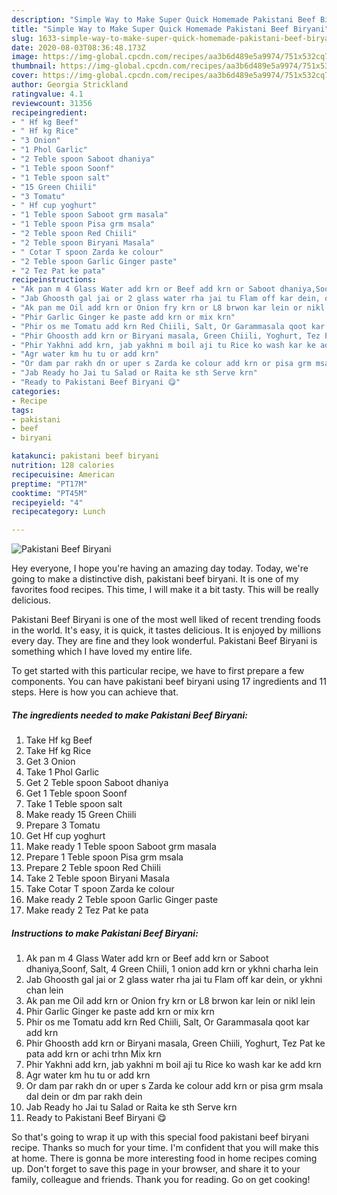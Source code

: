 ```yaml
---
description: "Simple Way to Make Super Quick Homemade Pakistani Beef Biryani"
title: "Simple Way to Make Super Quick Homemade Pakistani Beef Biryani"
slug: 1633-simple-way-to-make-super-quick-homemade-pakistani-beef-biryani
date: 2020-08-03T08:36:48.173Z
image: https://img-global.cpcdn.com/recipes/aa3b6d489e5a9974/751x532cq70/pakistani-beef-biryani-recipe-main-photo.jpg
thumbnail: https://img-global.cpcdn.com/recipes/aa3b6d489e5a9974/751x532cq70/pakistani-beef-biryani-recipe-main-photo.jpg
cover: https://img-global.cpcdn.com/recipes/aa3b6d489e5a9974/751x532cq70/pakistani-beef-biryani-recipe-main-photo.jpg
author: Georgia Strickland
ratingvalue: 4.1
reviewcount: 31356
recipeingredient:
- " Hf kg Beef"
- " Hf kg Rice"
- "3 Onion"
- "1 Phol Garlic"
- "2 Teble spoon Saboot dhaniya"
- "1 Teble spoon Soonf"
- "1 Teble spoon salt"
- "15 Green Chiili"
- "3 Tomatu"
- " Hf cup yoghurt"
- "1 Teble spoon Saboot grm masala"
- "1 Teble spoon Pisa grm msala"
- "2 Teble spoon Red Chiili"
- "2 Teble spoon Biryani Masala"
- " Cotar T spoon Zarda ke colour"
- "2 Teble spoon Garlic Ginger paste"
- "2 Tez Pat ke pata"
recipeinstructions:
- "Ak pan m 4 Glass Water add krn or Beef add krn or Saboot dhaniya,Soonf, Salt, 4 Green Chiili, 1 onion add krn or ykhni charha lein"
- "Jab Ghoosth gal jai or 2 glass water rha jai tu Flam off kar dein, or ykhni chan lein"
- "Ak pan me Oil add krn or Onion fry krn or L8 brwon kar lein or nikl lein"
- "Phir Garlic Ginger ke paste add krn or mix krn"
- "Phir os me Tomatu add krn Red Chiili, Salt, Or Garammasala qoot kar add krn"
- "Phir Ghoosth add krn or Biryani masala, Green Chiili, Yoghurt, Tez Pat ke pata add krn or achi trhn Mix krn"
- "Phir Yakhni add krn, jab yakhni m boil aji tu Rice ko wash kar ke add krn"
- "Agr water km hu tu or add krn"
- "Or dam par rakh dn or uper s Zarda ke colour add krn or pisa grm msala dal dein or dm par rakh dein"
- "Jab Ready ho Jai tu Salad or Raita ke sth Serve krn"
- "Ready to Pakistani Beef Biryani 😋"
categories:
- Recipe
tags:
- pakistani
- beef
- biryani

katakunci: pakistani beef biryani 
nutrition: 128 calories
recipecuisine: American
preptime: "PT17M"
cooktime: "PT45M"
recipeyield: "4"
recipecategory: Lunch

---
```



![Pakistani Beef Biryani](https://img-global.cpcdn.com/recipes/aa3b6d489e5a9974/751x532cq70/pakistani-beef-biryani-recipe-main-photo.jpg)

Hey everyone, I hope you're having an amazing day today. Today, we're going to make a distinctive dish, pakistani beef biryani. It is one of my favorites food recipes. This time, I will make it a bit tasty. This will be really delicious.



Pakistani Beef Biryani is one of the most well liked of recent trending foods in the world. It's easy, it is quick, it tastes delicious. It is enjoyed by millions every day. They are fine and they look wonderful. Pakistani Beef Biryani is something which I have loved my entire life.


To get started with this particular recipe, we have to first prepare a few components. You can have pakistani beef biryani using 17 ingredients and 11 steps. Here is how you can achieve that.

<!--inarticleads1-->

##### The ingredients needed to make Pakistani Beef Biryani:

1. Take  Hf kg Beef
1. Take  Hf kg Rice
1. Get 3 Onion
1. Take 1 Phol Garlic
1. Get 2 Teble spoon Saboot dhaniya
1. Get 1 Teble spoon Soonf
1. Take 1 Teble spoon salt
1. Make ready 15 Green Chiili
1. Prepare 3 Tomatu
1. Get  Hf cup yoghurt
1. Make ready 1 Teble spoon Saboot grm masala
1. Prepare 1 Teble spoon Pisa grm msala
1. Prepare 2 Teble spoon Red Chiili
1. Take 2 Teble spoon Biryani Masala
1. Take  Cotar T spoon Zarda ke colour
1. Make ready 2 Teble spoon Garlic Ginger paste
1. Make ready 2 Tez Pat ke pata




<!--inarticleads2-->

##### Instructions to make Pakistani Beef Biryani:

1. Ak pan m 4 Glass Water add krn or Beef add krn or Saboot dhaniya,Soonf, Salt, 4 Green Chiili, 1 onion add krn or ykhni charha lein
1. Jab Ghoosth gal jai or 2 glass water rha jai tu Flam off kar dein, or ykhni chan lein
1. Ak pan me Oil add krn or Onion fry krn or L8 brwon kar lein or nikl lein
1. Phir Garlic Ginger ke paste add krn or mix krn
1. Phir os me Tomatu add krn Red Chiili, Salt, Or Garammasala qoot kar add krn
1. Phir Ghoosth add krn or Biryani masala, Green Chiili, Yoghurt, Tez Pat ke pata add krn or achi trhn Mix krn
1. Phir Yakhni add krn, jab yakhni m boil aji tu Rice ko wash kar ke add krn
1. Agr water km hu tu or add krn
1. Or dam par rakh dn or uper s Zarda ke colour add krn or pisa grm msala dal dein or dm par rakh dein
1. Jab Ready ho Jai tu Salad or Raita ke sth Serve krn
1. Ready to Pakistani Beef Biryani 😋




So that's going to wrap it up with this special food pakistani beef biryani recipe. Thanks so much for your time. I'm confident that you will make this at home. There is gonna be more interesting food in home recipes coming up. Don't forget to save this page in your browser, and share it to your family, colleague and friends. Thank you for reading. Go on get cooking!
